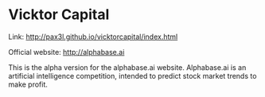 # Vicktor Capital
Link: http://pax3l.github.io/vicktorcapital/index.html

Official website: http://alphabase.ai

This is the alpha version for the alphabase.ai website. Alphabase.ai is an artificial intelligence competition, intended to predict stock market trends to make profit.
